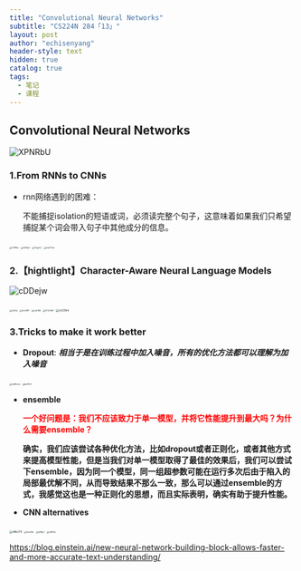 ```yaml
---
title: "Convolutional Neural Networks"
subtitle: "CS224N 284「13」"
layout: post
author: "echisenyang"
header-style: text
hidden: true
catalog: true
tags:
  - 笔记
  - 课程
---
```




## Convolutional Neural Networks

![XPNRbU](https://gitee.com/echisenyang/GiteeForUpicUse/raw/master/uPic/XPNRbU.png)

### 1.From RNNs to CNNs

- rnn网络遇到的困难：

  不能捕捉isolation的短语或词，必须读完整个句子，这意味着如果我们只希望捕捉某个词会带入句子中其他成分的信息。

<img src="https://gitee.com/echisenyang/GiteeForUpicUse/raw/master/uPic/7xPRkx.jpg" alt="7xPRkx" style="zoom:25%;" />

<img src="https://gitee.com/echisenyang/GiteeForUpicUse/raw/master/uPic/4tSQp1.png" alt="4tSQp1" style="zoom:25%;" />

<img src="https://gitee.com/echisenyang/GiteeForUpicUse/raw/master/uPic/Ywg1cC.png" alt="Ywg1cC" style="zoom:25%;" />



<img src="https://gitee.com/echisenyang/GiteeForUpicUse/raw/master/uPic/mpTChw.png" alt="mpTChw" style="zoom:25%;" />

### 2.【hightlight】Character-Aware Neural Language Models

![cDDejw](https://gitee.com/echisenyang/GiteeForUpicUse/raw/master/uPic/cDDejw.png)

<img src="https://gitee.com/echisenyang/GiteeForUpicUse/raw/master/uPic/itVOHj.png" alt="itVOHj" style="zoom:25%;" />

<img src="https://gitee.com/echisenyang/GiteeForUpicUse/raw/master/uPic/8vV4PF.png" alt="8vV4PF" style="zoom:25%;" />

<img src="https://gitee.com/echisenyang/GiteeForUpicUse/raw/master/uPic/hvE198.png" alt="hvE198" style="zoom:25%;" />

<img src="https://gitee.com/echisenyang/GiteeForUpicUse/raw/master/uPic/DTOOWF.png" alt="DTOOWF" style="zoom:25%;" />

<img src="https://gitee.com/echisenyang/GiteeForUpicUse/raw/master/uPic/cx22bm.png" alt="cx22bm" style="zoom: 33%;" />

### 3.Tricks to make it work better

- **Dropout**: ***相当于是在训练过程中加入噪音，所有的优化方法都可以理解为加入噪音***

<img src="https://gitee.com/echisenyang/GiteeForUpicUse/raw/master/uPic/xkAKmm.png" alt="xkAKmm" style="zoom:25%;" />

<img src="https://gitee.com/echisenyang/GiteeForUpicUse/raw/master/uPic/kpYfU0.png" alt="kpYfU0" style="zoom:25%;" />

- **ensemble**

  **<font color=red>一个好问题是：我们不应该致力于单一模型，并将它性能提升到最大吗？为什么需要ensemble？</font>**

  **确实，我们应该尝试各种优化方法，比如dropout或者正则化，或者其他方式来提高模型性能，但是当我们对单一模型取得了最佳的效果后，我们可以尝试下ensemble，因为同一个模型，同一组超参数可能在运行多次后由于陷入的局部最优解不同，从而导致结果不那么一致，那么可以通过ensemble的方式，我感觉这也是一种正则化的思想，而且实际表明，确实有助于提升性能。**

- **CNN alternatives**

<img src="https://gitee.com/echisenyang/GiteeForUpicUse/raw/master/uPic/sNbJY5.png" alt="sNbJY5" style="zoom:33%;" />

<img src="https://gitee.com/echisenyang/GiteeForUpicUse/raw/master/uPic/Eee28x.png" alt="Eee28x" style="zoom:25%;" />

<img src="https://gitee.com/echisenyang/GiteeForUpicUse/raw/master/uPic/htiWy1.png" alt="htiWy1" style="zoom:25%;" />

<img src="https://gitee.com/echisenyang/GiteeForUpicUse/raw/master/uPic/o287hx.png" alt="o287hx" style="zoom:25%;" />

https://blog.einstein.ai/new-neural-network-building-block-allows-faster-and-more-accurate-text-understanding/

